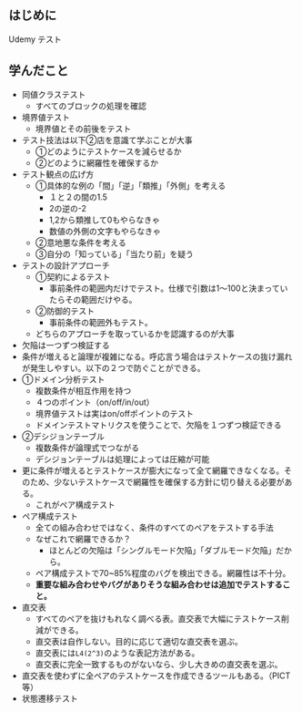 ## はじめに
Udemy テスト

## 学んだこと
* 同値クラステスト
  * すべてのブロックの処理を確認
* 境界値テスト
  * 境界値とその前後をテスト
* テスト技法は以下②店を意識て学ぶことが大事
  * ①どのようにテストケースを減らせるか
  * ②どのように網羅性を確保するか
* テスト観点の広げ方
  * ①具体的な例の「間」「逆」「類推」「外側」を考える
    * １と２の間の1.5
    * 2の逆の-2
    * 1,2から類推して0もやらなきゃ
    * 数値の外側の文字もやらなきゃ
  * ②意地悪な条件を考える
  * ③自分の「知っている」「当たり前」を疑う
* テストの設計アプローチ
  * ①契約によるテスト
    * 事前条件の範囲内だけでテスト。仕様で引数は1〜100と決まっていたらその範囲だけやる。
  * ②防御的テスト
    * 事前条件の範囲外もテスト。
  * どちらのアプローチを取っているかを認識するのが大事
* 欠陥は一つずつ検証する
* 条件が増えると論理が複雑になる。呼応言う場合はテストケースの抜け漏れが発生しやすい。以下の２つで防ぐことができる。
* ①ドメイン分析テスト
  * 複数条件が相互作用を持つ
  * ４つのポイント（on/off/in/out）
  * 境界値テストは実はon/offポイントのテスト
  * ドメインテストマトリクスを使うことで、欠陥を１つずつ検証できる
* ②デシジョンテーブル
  * 複数条件が論理式でつながる
  * デシジョンテーブルは処理によっては圧縮が可能
* 更に条件が増えるとテストケースが膨大になって全て網羅できなくなる。そのため、少ないテストケースで網羅性を確保する方針に切り替える必要がある。
  * これがペア構成テスト
* ペア構成テスト
  * 全ての組み合わせではなく、条件のすべてのペアをテストする手法
  * なぜこれで網羅できるか？
    * ほとんどの欠陥は「シングルモード欠陥」「ダブルモード欠陥」だから。
  * ペア構成テストで70~85%程度のバグを検出できる。網羅性は不十分。
  * **重要な組み合わせやバグがありそうな組み合わせは追加でテストすること。**
* 直交表
  * すべてのペアを抜けもれなく調べる表。直交表で大幅にテストケース削減ができる。
  * 直交表は自作しない。目的に応じて適切な直交表を選ぶ。
  * 直交表には`L4(2^3)`のような表記方法がある。
  * 直交表に完全一致するものがないなら、少し大きめの直交表を選ぶ。
* 直交表を使わずに全ペアのテストケースを作成できるツールもある。（PICT等）
* 状態遷移テスト